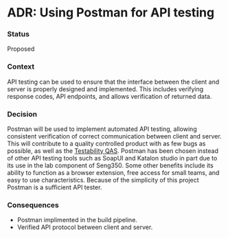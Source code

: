 # ADR: Using Postman for API testing
### Status
Proposed

### Context
API testing can be used to ensure that the interface between the client and server is properly designed and implemented. This includes verifying response codes, API endpoints, and allows verification of returned data.

### Decision
Postman will be used to implement automated API testing, allowing consistent verification of correct communication between client and server. This will contribute to a quality controlled product with as few bugs as possible, as well as the [Testability QAS](https://github.com/seng350/seng350f19-project-2-1/issues/6). Postman has been chosen instead of other API testing tools such as SoapUI and Katalon studio in part due to its use in the lab component of Seng350. Some other benefits include its ability to function as a browser extension, free access for small teams, and easy to use characteristics. Because of the simplicity of this project Postman is a sufficient API tester.

### Consequences
* Postman implimented in the build pipeline.
* Verified API protocol between client and server.
